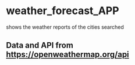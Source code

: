 # weather_forecast_APP
shows the weather reports of the cities searched
## Data and API from https://openweathermap.org/api
